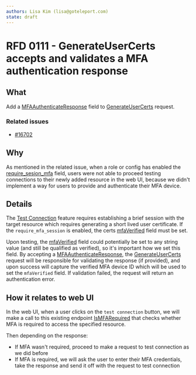 ```yaml
---
authors: Lisa Kim (lisa@goteleport.com)
state: draft
---
```


# RFD 0111 - GenerateUserCerts accepts and validates a MFA authentication response

## What

Add a [MFAAuthenticateResponse](https://github.com/gravitational/teleport/blob/d94fed7b0dd6098affa2101e7ab775b173ba612f/api/proto/teleport/legacy/client/proto/authservice.proto#L1089) field to [GenerateUserCerts](https://github.com/gravitational/teleport/blob/d94fed7b0dd6098affa2101e7ab775b173ba612f/api/proto/teleport/legacy/client/proto/authservice.proto#L2259) request.

### Related issues

- [#16702](https://github.com/gravitational/teleport/issues/16702)

## Why

As mentioned in the related issue, when a role or config has enabled the [require_sesion_mfa](https://goteleport.com/docs/access-controls/guides/per-session-mfa) field, users were not able to proceed testing connections to their newly added resource in the web UI, because we didn't implement a way for users to provide and authenticate their MFA device.

## Details

The [Test Connection](https://github.com/gravitational/teleport/blob/d94fed7b0dd6098affa2101e7ab775b173ba612f/lib/client/conntest/connection_tester.go#L30) feature requires establishing a brief session with the target resource which requires generating a short lived user certificate. If the `require_mfa_session` is enabled, the certs [mfaVerified](https://github.com/gravitational/teleport/blob/d94fed7b0dd6098affa2101e7ab775b173ba612f/lib/auth/auth.go#L1123) field must be set.

Upon testing, the [mfaVerified](https://github.com/gravitational/teleport/blob/d94fed7b0dd6098affa2101e7ab775b173ba612f/lib/auth/auth.go#L1123) field could potentially be set to any string value (and still be qualified as verified), so it's important how we set this field. By accepting a [MFAAuthenticateResponse](https://github.com/gravitational/teleport/blob/d94fed7b0dd6098affa2101e7ab775b173ba612f/api/proto/teleport/legacy/client/proto/authservice.proto#L1089), the [GenerateUserCerts](https://github.com/gravitational/teleport/blob/d94fed7b0dd6098affa2101e7ab775b173ba612f/api/proto/teleport/legacy/client/proto/authservice.proto#L2259) request will be responsible for validating the response (if provided), and upon success will capture the verified MFA device ID which will be used to set the `mfaVerified` field. If validation failed, the request will return an authentication error.

## How it relates to web UI

In the web UI, when a user clicks on the `test connection` button, we will make a call to this existing endpoint [IsMFARequired](https://github.com/gravitational/teleport/blob/d94fed7b0dd6098affa2101e7ab775b173ba612f/api/proto/teleport/legacy/client/proto/authservice.proto#L2266) that checks whether MFA is required to access the specified resource.

Then depending on the response:

- If MFA wasn't required, proceed to make a request to test connection as we did before
- If MFA is required, we will ask the user to enter their MFA credentials, take the response and send it off with the request to test connection
